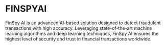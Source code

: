 # FINSPYAI
FinSpy AI is an advanced AI-based solution designed to detect fraudulent transactions with high accuracy. Leveraging state-of-the-art machine learning algorithms and deep learning techniques, FinSpy AI ensures the highest level of security and trust in financial transactions worldwide.
